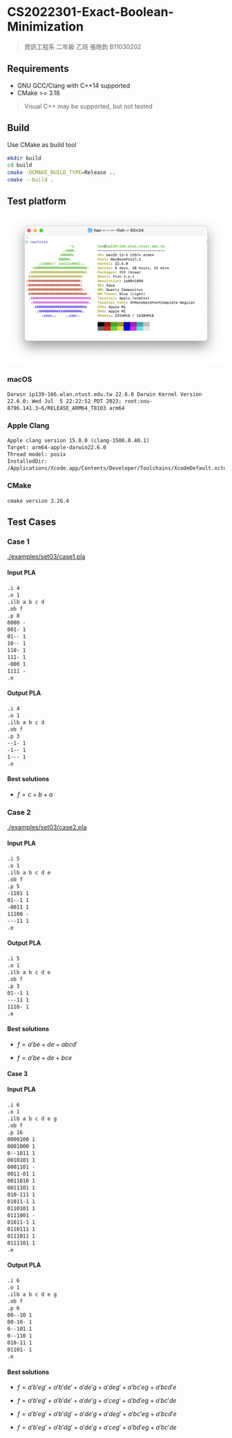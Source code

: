 # CS2022301-Exact-Boolean-Minimization

> 資訊工程系 二年級 乙班 張皓鈞 B11030202



## Requirements

- GNU GCC/Clang with C++14 supported
- CMake >= 3.18

> Visual C++ may be supported, but not tested



## Build

Use CMake as build tool

```bash
mkdir build
cd build
cmake -DCMAKE_BUILD_TYPE=Release ..
cmake --build .
```



## Test platform

![neofetch](./assets/neofetch.png)

### macOS

```
Darwin ip139-166.wlan.ntust.edu.tw 22.6.0 Darwin Kernel Version 22.6.0: Wed Jul  5 22:22:52 PDT 2023; root:xnu-8796.141.3~6/RELEASE_ARM64_T8103 arm64
```

### Apple Clang

```
Apple clang version 15.0.0 (clang-1500.0.40.1)
Target: arm64-apple-darwin22.6.0
Thread model: posix
InstalledDir: /Applications/Xcode.app/Contents/Developer/Toolchains/XcodeDefault.xctoolchain/usr/bin
```

### CMake

```
cmake version 3.26.4
```



## Test Cases

### Case 1

[./examples/set03/case1.pla](./examples/set03/case1.pla)

#### Input PLA

```pla
.i 4
.o 1
.ilb a b c d
.ob f
.p 8
0000 -
001- 1
01-- 1
10-- 1
110- 1
111- 1
-000 1
1111 -
.e
```

#### Output PLA

```pla
.i 4
.o 1
.ilb a b c d 
.ob f 
.p 3
--1- 1
-1-- 1
1--- 1
.e
```

#### Best solutions

- $f = c + b + a$



### Case 2

[./examples/set03/case2.pla](./examples/set03/case2.pla)

#### Input PLA

```pla
.i 5
.o 1
.ilb a b c d e
.ob f
.p 5
-1101 1
01--1 1
-0011 1
11100 -
---11 1
.e
```

#### Output PLA

```pla
.i 5
.o 1
.ilb a b c d e 
.ob f 
.p 3
01--1 1
---11 1
1110- 1
.e
```

#### Best solutions

- $f = a'be + de + abcd'$

- $f = a'be + de + bce$



#### Case 3

#### Input PLA

```pla
.i 6
.o 1
.ilb a b c d e g
.ob f
.p 16
0000100 1
0001000 1
0--1011 1
0010101 1
0001101 -
0011-01 1
0011010 1
0011101 1
010-111 1
01011-1 1
0110101 1
0111001 -
01011-1 1
0110111 1
0111011 1
0111101 1
.e
```

#### Output PLA

```pla
.i 6
.o 1
.ilb a b c d e g 
.ob f 
.p 6
00--10 1
00-10- 1
0--101 1
0--110 1
010-11 1
01101- 1
.e
```

#### Best solutions

- $f = a'b'eg' + a'b'de' + a'de'g + a'deg' + a'bc'eg + a'bcd'e$

- $f = a'b'eg' + a'b'de' + a'de'g + a'ceg' + a'bd'eg + a'bc'de$

- $f = a'b'eg' + a'b'dg' + a'de'g + a'deg' + a'bc'eg + a'bcd'e$
  
- $f = a'b'eg' + a'b'dg' + a'de'g + a'ceg' + a'bd'eg + a'bc'de$

